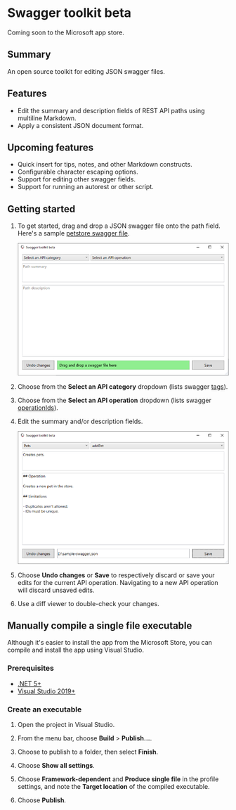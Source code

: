 # Swagger toolkit beta

Coming soon to the Microsoft app store.

## Summary

An open source toolkit for editing JSON swagger files.

## Features

- Edit the summary and description fields of REST API paths using multiline Markdown.
- Apply a consistent JSON document format.

## Upcoming features

- Quick insert for tips, notes, and other Markdown constructs.
- Configurable character escaping options.
- Support for editing other swagger fields.
- Support for running an autorest or other script.

## Getting started

1. To get started, drag and drop a JSON swagger file onto the path field. Here's a sample [petstore swagger file](./resources/samples/petstore.json).

    ![Screenshot showing the swagger file drop area.](./resources/screenshots/screenshot-1.png)

2. Choose from the **Select an API category** dropdown (lists swagger [tags](https://swagger.io/docs/specification/grouping-operations-with-tags/)).

3. Choose from the **Select an API operation** dropdown (lists swagger [operationIds](https://swagger.io/docs/specification/paths-and-operations/)).

4. Edit the summary and/or description fields.

    ![Screenshot showing the summary and description field for a REST API path.](./resources/screenshots/screenshot-2.png)

5. Choose **Undo changes** or **Save** to respectively discard or save your edits for the current API operation. Navigating to a new API operation will discard unsaved edits.

6. Use a diff viewer to double-check your changes.

## Manually compile a single file executable

Although it's easier to install the app from the Microsoft Store, you can compile and install the app using Visual Studio.

### Prerequisites

- [.NET 5+](https://dotnet.microsoft.com/download)
- [Visual Studio 2019+](https://visualstudio.microsoft.com/vs/)

### Create an executable

1. Open the project in Visual Studio.

1. From the menu bar, choose **Build** > **Publish...**.

1. Choose to publish to a folder, then select **Finish**.

1. Choose **Show all settings**.

1. Choose **Framework-dependent** and **Produce single file** in the profile settings, and note the **Target location** of the compiled executable.

1. Choose **Publish**.

